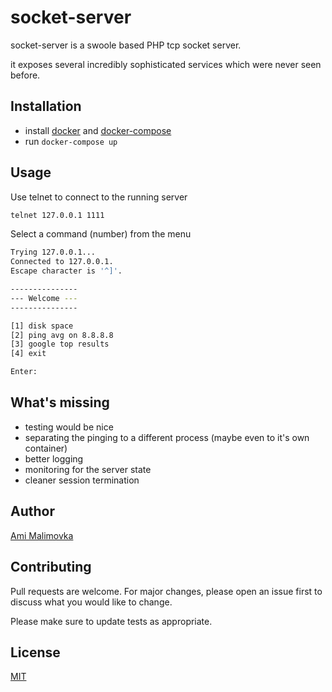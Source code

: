# socket-server

socket-server is a swoole based PHP tcp socket server.

it exposes several incredibly sophisticated services which were never seen before.

## Installation
 - install [docker](https://docs.docker.com/get-docker/) and [docker-compose](https://docs.docker.com/compose/install/)
 - run `docker-compose up`


## Usage

Use telnet to connect to the running server
```bash
telnet 127.0.0.1 1111
```

Select a command (number) from the menu
```bash
Trying 127.0.0.1...
Connected to 127.0.0.1.
Escape character is '^]'.

---------------
--- Welcome ---
---------------

[1] disk space
[2] ping avg on 8.8.8.8
[3] google top results
[4] exit

Enter:
```

## What's missing

- testing would be nice
- separating the pinging to a different process (maybe even to it's own container)
- better logging
- monitoring for the server state
- cleaner session termination

## Author
[Ami Malimovka](mailto:ami.malimovka@gmail.com)

## Contributing
Pull requests are welcome. For major changes, please open an issue first to discuss what you would like to change.

Please make sure to update tests as appropriate.

## License
[MIT](https://choosealicense.com/licenses/mit/)